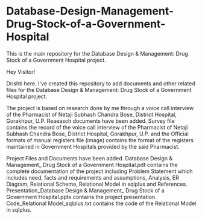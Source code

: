 # Database-Design-Management-Drug-Stock-of-a-Government-Hospital
This is the main repository for the Database Design &amp; Management: Drug Stock of a Government Hospital project.

Hey Visitor!

Drishti here.
I've created this repository to add documents and other related files for the Database Design &amp; Management: Drug Stock of a Government Hospital project.

The project is based on research done by me through a voice call interview of the Pharmacist of Netaji Subhash Chandra Bose, District Hospital, Gorakhpur, U.P. Reaeasch documents have been added. Survey file contains the record of the voice call interview of the Pharmacist of Netaji Subhash Chandra Bose, District Hospital, Gorakhpur, U.P. and the Official formats of manual registers file (image) contains the format of the registers maintained in Government Hospitals provided by the said Pharmacist.

Project Files and Documents have been added.
Database Design & Management_ Drug Stock of a Government Hospital.pdf contains the complete documentation of the project including Problem Statement which includes need, facts and requirements and assumptions, Analysis, ER Diagram, Relational Schema, Relational Model in sqlplus and References.
Presentation_Database Design & Management_ Drug Stock of a Government Hospital.pptx contains the project presentation.
Code_Relational Model_sqlplus.txt contains the code of the Relational Model in sqlplus.
